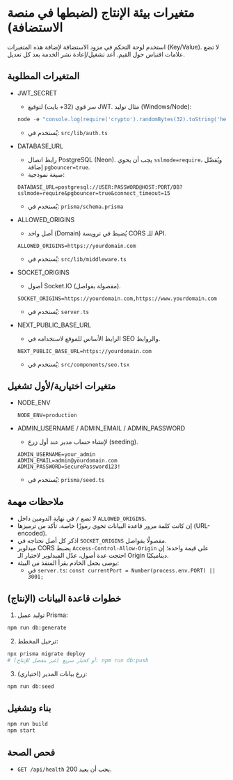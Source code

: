 # متغيرات بيئة الإنتاج (لضبطها في منصة الاستضافة)

استخدم لوحة التحكم في مزود الاستضافة لإضافة هذه المتغيرات (Key/Value). لا تضع علامات اقتباس حول القيم. أعد تشغيل/إعادة نشر الخدمة بعد كل تعديل.

## المتغيرات المطلوبة

- JWT_SECRET
  - سر قوي (32+ بايت) لتوقيع JWT. مثال توليد (Windows/Node):
  ```powershell
  node -e "console.log(require('crypto').randomBytes(32).toString('hex'))"
  ```
  - يُستخدم في: `src/lib/auth.ts`

- DATABASE_URL
  - رابط اتصال PostgreSQL (Neon). يجب أن يحوي `sslmode=require`، ويُفضّل إضافة `pgbouncer=true`.
  - صيغة نموذجية:
  ```env
  DATABASE_URL=postgresql://USER:PASSWORD@HOST:PORT/DB?sslmode=require&pgbouncer=true&connect_timeout=15
  ```
  - يُستخدم في: `prisma/schema.prisma`

- ALLOWED_ORIGINS
  - أصل واحد (Domain) يُضبط في ترويسة CORS للـ API.
  ```env
  ALLOWED_ORIGINS=https://yourdomain.com
  ```
  - يُستخدم في: `src/lib/middleware.ts`

- SOCKET_ORIGINS
  - أصول Socket.IO (مفصولة بفواصل).
  ```env
  SOCKET_ORIGINS=https://yourdomain.com,https://www.yourdomain.com
  ```
  - يُستخدم في: `server.ts`

- NEXT_PUBLIC_BASE_URL
  - الرابط الأساس للموقع لاستخدامه في SEO والروابط.
  ```env
  NEXT_PUBLIC_BASE_URL=https://yourdomain.com
  ```
  - يُستخدم في: `src/components/seo.tsx`

## متغيرات اختيارية/لأول تشغيل

- NODE_ENV
  ```env
  NODE_ENV=production
  ```

- ADMIN_USERNAME / ADMIN_EMAIL / ADMIN_PASSWORD
  - لإنشاء حساب مدير عند أول زرع (seeding).
  ```env
  ADMIN_USERNAME=your_admin
  ADMIN_EMAIL=admin@yourdomain.com
  ADMIN_PASSWORD=SecurePassword123!
  ```
  - يُستخدم في: `prisma/seed.ts`

## ملاحظات مهمة

- لا تضع `/` في نهاية الدومين داخل `ALLOWED_ORIGINS`.
- إن كانت كلمة مرور قاعدة البيانات تحوي رموزًا خاصة، تأكد من ترميزها (URL-encoded).
- اذكر كل أصل تحتاجه في `SOCKET_ORIGINS` مفصولًا بفواصل.
- ميدلوير CORS يضبط `Access-Control-Allow-Origin` على قيمة واحدة؛ إن احتجت عدة أصول، عدّل الميدلوير لاختيار الـ Origin ديناميكيًا.
- يوصى بجعل الخادم يقرأ المنفذ من البيئة:
  - في `server.ts`: `const currentPort = Number(process.env.PORT) || 3001;`

## خطوات قاعدة البيانات (الإنتاج)

1) توليد عميل Prisma:
```bash
npm run db:generate
```
2) ترحيل المخطط:
```bash
npx prisma migrate deploy
# أو كخيار سريع (غير مفضل للإنتاج): npm run db:push
```
3) زرع بيانات المدير (اختياري):
```bash
npm run db:seed
```

## بناء وتشغيل

```bash
npm run build
npm start
```

## فحص الصحة

- `GET /api/health` يجب أن يعيد 200.
